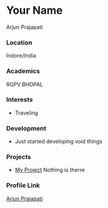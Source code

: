 # Your Name
Arjun Prajapati

### Location


Indore/India

### Academics

RGPV BHOPAL

### Interests

- Traveling

### Development

- Just started developing void things

### Projects

- [My Project](https://github.com/prajapati-arjun) Nothing is therre

### Profile Link

[Arjun Prajapati](https://github.com/prajapati-arjun)